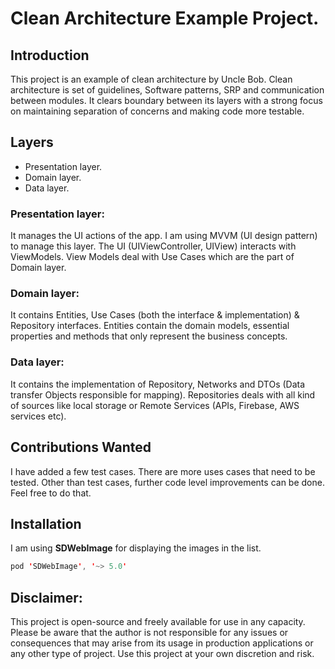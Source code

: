 # Clean Architecture Example Project.

## Introduction
This project is an example of clean architecture by Uncle Bob. Clean architecture is set of
guidelines, Software patterns, SRP and communication between modules. It clears boundary between
its layers with a strong focus on maintaining separation of concerns and making code more testable.


## Layers
- Presentation layer.
- Domain layer.
- Data layer.

### Presentation layer:
It manages the UI actions of the app. I am using MVVM (UI design pattern) to manage this
layer. The UI (UIViewController, UIView) interacts with ViewModels. View Models deal with Use Cases
which are the part of Domain layer.

### Domain layer:
It contains Entities, Use Cases (both the interface & implementation) & Repository interfaces.
Entities contain the domain models, essential properties and methods that only represent the
business concepts.

### Data layer:
It contains the implementation of Repository, Networks and DTOs (Data transfer Objects responsible
for mapping). Repositories deals with all kind of sources like local storage or Remote Services
(APIs, Firebase, AWS services etc).





## Contributions Wanted
I have added a few test cases. There are more uses cases that need to be tested. Other than test cases, further code level improvements can be done. Feel free to do that.




## Installation
I am using **SDWebImage** for displaying the images in the list.

```swift
pod 'SDWebImage', '~> 5.0'
```



## Disclaimer:
This project is open-source and freely available for use in any capacity. Please be aware that the
author is not responsible for any issues or consequences that may arise from its usage in
production applications or any other type of project. Use this project at your own discretion and
risk.
